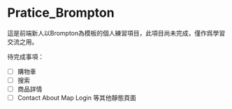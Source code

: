 # Pratice_Brompton

這是前端新人以Brompton為模板的個人練習項目，此項目尚未完成，僅作爲學習交流之用。

待完成事項：

- [ ] 購物車
- [ ] 搜索
- [ ] 商品詳情
- [ ] Contact About Map Login 等其他靜態頁面
